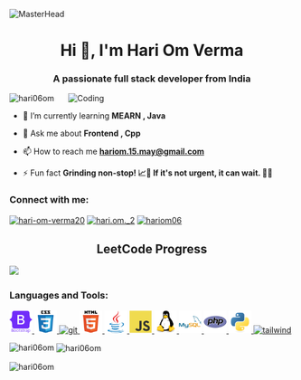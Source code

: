 ![MasterHead](https://img.freepik.com/free-vector/gradient-business-linkedin-banner_23-2150091566.jpg?t=st=1742734208~exp=1742737808~hmac=f70985ae492c7ca46024d19ccc1256abdc6f61d9d8d56d9c004494fa1c7d24f4&w=1380)

<h1 align="center">Hi 👋, I'm Hari Om Verma</h1>
<h3 align="center">A passionate full stack developer from India</h3>
<img align="right" alt="Coding" width="400" src="https://cdn.dribbble.com/users/1162077/screenshots/3848914/programmer.gif">

<p align="left"> <img src="https://komarev.com/ghpvc/?username=hari06om&label=Profile%20views&color=0e75b6&style=flat" alt="hari06om" /> </p>







- 🌱 I’m currently learning **MEARN , Java**

- 💬 Ask me about **Frontend , Cpp**

- 📫 How to reach me **hariom.15.may@gmail.com**

- ⚡ Fun fact **Grinding non-stop! 📈🚀 If it's not urgent, it can wait. 📵💼**

<h3 align="left">Connect with me:</h3>
<p align="left">
<a href="https://linkedin.com/in/hari-om-verma20" target="blank"><img align="center" src="https://raw.githubusercontent.com/rahuldkjain/github-profile-readme-generator/master/src/images/icons/Social/linked-in-alt.svg" alt="hari-om-verma20" height="30" width="40" /></a>
<a href="https://instagram.com/hari.om._2" target="blank"><img align="center" src="https://raw.githubusercontent.com/rahuldkjain/github-profile-readme-generator/master/src/images/icons/Social/instagram.svg" alt="hari.om._2" height="30" width="40" /></a>
<a href="https://www.leetcode.com/hariom06" target="blank"><img align="center" src="https://raw.githubusercontent.com/rahuldkjain/github-profile-readme-generator/master/src/images/icons/Social/leet-code.svg" alt="hariom06" height="30" width="40" /></a>
</p>

<h2 align="center"> LeetCode Progress  </h2>
<img src="https://leetcard.jacoblin.cool/Hariom06?theme=dark&font=Karma&ext=heatmap" />
<h3 align="left">Languages and Tools:</h3>
<p align="left"> <a href="https://getbootstrap.com" target="_blank" rel="noreferrer"> <img src="https://raw.githubusercontent.com/devicons/devicon/master/icons/bootstrap/bootstrap-plain-wordmark.svg" alt="bootstrap" width="40" height="40"/> </a> <a href="https://www.w3schools.com/css/" target="_blank" rel="noreferrer"> <img src="https://raw.githubusercontent.com/devicons/devicon/master/icons/css3/css3-original-wordmark.svg" alt="css3" width="40" height="40"/> </a> <a href="https://git-scm.com/" target="_blank" rel="noreferrer"> <img src="https://www.vectorlogo.zone/logos/git-scm/git-scm-icon.svg" alt="git" width="40" height="40"/> </a> <a href="https://www.w3.org/html/" target="_blank" rel="noreferrer"> <img src="https://raw.githubusercontent.com/devicons/devicon/master/icons/html5/html5-original-wordmark.svg" alt="html5" width="40" height="40"/> </a> <a href="https://www.java.com" target="_blank" rel="noreferrer"> <img src="https://raw.githubusercontent.com/devicons/devicon/master/icons/java/java-original.svg" alt="java" width="40" height="40"/> </a> <a href="https://developer.mozilla.org/en-US/docs/Web/JavaScript" target="_blank" rel="noreferrer"> <img src="https://raw.githubusercontent.com/devicons/devicon/master/icons/javascript/javascript-original.svg" alt="javascript" width="40" height="40"/> </a> <a href="https://www.linux.org/" target="_blank" rel="noreferrer"> <img src="https://raw.githubusercontent.com/devicons/devicon/master/icons/linux/linux-original.svg" alt="linux" width="40" height="40"/> </a> <a href="https://www.mysql.com/" target="_blank" rel="noreferrer"> <img src="https://raw.githubusercontent.com/devicons/devicon/master/icons/mysql/mysql-original-wordmark.svg" alt="mysql" width="40" height="40"/> </a> <a href="https://www.php.net" target="_blank" rel="noreferrer"> <img src="https://raw.githubusercontent.com/devicons/devicon/master/icons/php/php-original.svg" alt="php" width="40" height="40"/> </a> <a href="https://www.python.org" target="_blank" rel="noreferrer"> <img src="https://raw.githubusercontent.com/devicons/devicon/master/icons/python/python-original.svg" alt="python" width="40" height="40"/> </a> <a href="https://tailwindcss.com/" target="_blank" rel="noreferrer"> <img src="https://www.vectorlogo.zone/logos/tailwindcss/tailwindcss-icon.svg" alt="tailwind" width="40" height="40"/> </a> </p>

<p><img align="left" src="https://github-readme-stats.vercel.app/api/top-langs?username=hari06om&show_icons=true&locale=en&layout=compact" alt="hari06om" /></p>

<p>&nbsp;<img align="center" src="https://github-readme-stats.vercel.app/api?username=hari06om&show_icons=true&locale=en" alt="hari06om" /></p>

<p><img align="center" src="https://github-readme-streak-stats.herokuapp.com/?user=hari06om&" alt="hari06om" /></p>
